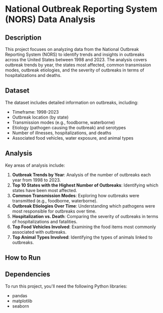 # National Outbreak Reporting System (NORS) Data Analysis

## Description

This project focuses on analyzing data from the National Outbreak Reporting System (NORS) to identify trends and insights in outbreaks across the United States between 1998 and 2023. The analysis covers outbreak trends by year, the states most affected, common transmission modes, outbreak etiologies, and the severity of outbreaks in terms of hospitalizations and deaths.

## Dataset

The dataset includes detailed information on outbreaks, including:

- Timeframe: 1998-2023
- Outbreak location (by state)
- Transmission modes (e.g., foodborne, waterborne)
- Etiology (pathogen causing the outbreak) and serotypes
- Number of illnesses, hospitalizations, and deaths
- Associated food vehicles, water exposure, and animal types

## Analysis

Key areas of analysis include:

1. **Outbreak Trends by Year**: Analysis of the number of outbreaks each year from 1998 to 2023.
2. **Top 10 States with the Highest Number of Outbreaks**: Identifying which states have been most affected.
3. **Common Transmission Modes**: Exploring how outbreaks were transmitted (e.g., foodborne, waterborne).
4. **Outbreak Etiologies Over Time**: Understanding which pathogens were most responsible for outbreaks over time.
5. **Hospitalization vs. Death**: Comparing the severity of outbreaks in terms of hospitalizations and fatalities.
6. **Top Food Vehicles Involved**: Examining the food items most commonly associated with outbreaks.
7. **Top Animal Types Involved**: Identifying the types of animals linked to outbreaks.

## How to Run



## Dependencies

To run this project, you'll need the following Python libraries:

- pandas
- matplotlib
- seaborn
